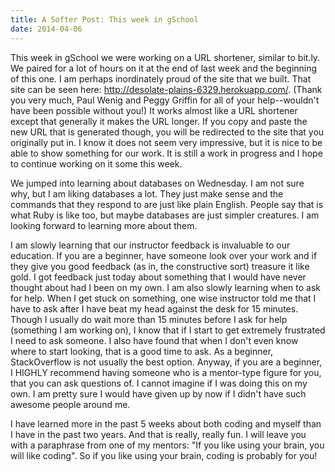 ```yaml
---
title: A Softer Post: This week in gSchool
date: 2014-04-06
---
```


This week in gSchool we were working on a URL shortener, similar to bit.ly. We paired for a lot
of hours on it at the end of last week and the beginning of this one. I am perhaps inordinately proud of the site that
we built. That site can be seen here: http://desolate-plains-6329.herokuapp.com/. (Thank you very much, Paul Wenig and
Peggy Griffin for all of your help--wouldn't have been possible without you!) It works almost like a URL shortener except
that generally it makes the URL longer. If you copy and paste the new URL that is generated though, you will be redirected
to the site that you originally put in. I know it does not seem very impressive, but it is nice to be able to show
something for our work. It is still a work in progress and I hope to continue working on it some this week.

We jumped into learning about databases on Wednesday. I am not sure why, but I am liking databases a lot. They just make
sense and the commands that they respond to are just like plain English. People say that is what Ruby is like too, but
maybe databases are just simpler creatures. I am looking forward to learning more about them.

I am slowly learning that our instructor feedback is invaluable to our education. If you are a beginner, have someone
look over your work and if they give you good feedback (as in, the constructive sort) treasure it like gold. I got feedback
just today about something that I would have never thought about had I been on my own. I am also slowly learning when to ask
 for help. When I get stuck on something, one wise instructor told me that I have to ask after I have beat my head against
 the desk for 15 minutes. Though I usually do wait more than 15 minutes before I ask for help (something I am working on),
 I know that if I start to get extremely frustrated I need to ask someone. I also have found that when I don't even know where
 to start looking, that is a good time to ask. As a beginner, StackOverflow is not usually the best option.
Anyway, if you are a beginner, I HIGHLY recommend having someone who is a mentor-type figure for you, that you can ask questions
of. I cannot imagine if I was doing this on my own. I am pretty sure I would have given up by now if I didn't have such awesome
people around me.

I have learned more in the past 5 weeks about both coding and myself than I have in the past two years. And that is really,
really fun. I will leave you with a paraphrase from one of my mentors: "If you like using your brain, you will like coding".
 So if you like using your brain, coding is probably for you!